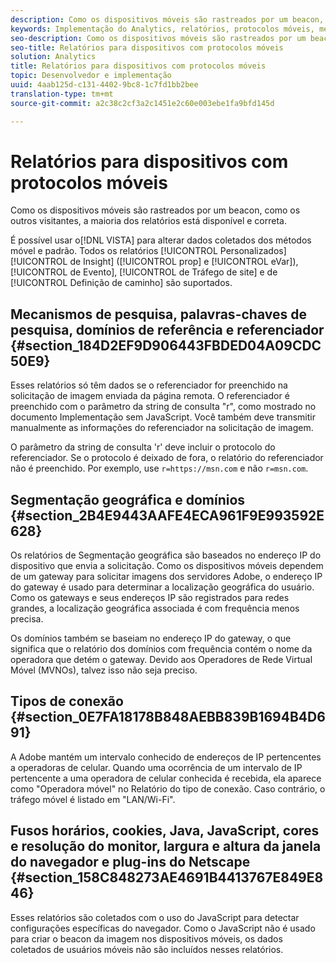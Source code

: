 ```yaml
---
description: Como os dispositivos móveis são rastreados por um beacon, como os outros visitantes, a maioria dos relatórios está disponível e correta.
keywords: Implementação do Analytics, relatórios, protocolos móveis, mecanismos de pesquisa, pesquisar palavras-chave, domínios referenciados, referenciadores, geosegmentação, domínios, tipo de conexão, fuso horário, cookies, java, javascript, cores do monitor, resolução do monitor, largura do navegador, altura, plug-in do netscape
seo-description: Como os dispositivos móveis são rastreados por um beacon, como os outros visitantes, a maioria dos relatórios está disponível e correta.
seo-title: Relatórios para dispositivos com protocolos móveis
solution: Analytics
title: Relatórios para dispositivos com protocolos móveis
topic: Desenvolvedor e implementação
uuid: 4aab125d-c131-4402-9bc8-1c7fd1bb2bee
translation-type: tm+mt
source-git-commit: a2c38c2cf3a2c1451e2c60e003ebe1fa9bfd145d

---
```



# Relatórios para dispositivos com protocolos móveis

Como os dispositivos móveis são rastreados por um beacon, como os outros visitantes, a maioria dos relatórios está disponível e correta.

É possível usar o[!DNL VISTA] para alterar dados coletados dos métodos móvel e padrão. Todos os relatórios [!UICONTROL Personalizados] [!UICONTROL de Insight] ([!UICONTROL prop] e [!UICONTROL eVar]), [!UICONTROL de Evento], [!UICONTROL de Tráfego de site] e de [!UICONTROL Definição de caminho] são suportados.

## Mecanismos de pesquisa, palavras-chaves de pesquisa, domínios de referência e referenciador {#section_184D2EF9D906443FBDED04A09CDC50E9}

Esses relatórios só têm dados se o referenciador for preenchido na solicitação de imagem enviada da página remota. O referenciador é preenchido com o parâmetro da string de consulta "r", como mostrado no documento Implementação sem JavaScript. Você também deve transmitir manualmente as informações do referenciador na solicitação de imagem. 

O parâmetro da string de consulta 'r' deve incluir o protocolo do referenciador. Se o protocolo é deixado de fora, o relatório do referenciador não é preenchido. Por exemplo, use `r=https://msn.com` e não `r=msn.com`.

## Segmentação geográfica e domínios {#section_2B4E9443AAFE4ECA961F9E993592E628}

Os relatórios de Segmentação geográfica são baseados no endereço IP do dispositivo que envia a solicitação. Como os dispositivos móveis dependem de um gateway para solicitar imagens dos servidores Adobe, o endereço IP do gateway é usado para determinar a localização geográfica do usuário. Como os gateways e seus endereços IP são registrados para redes grandes, a localização geográfica associada é com frequência menos precisa.

Os domínios também se baseiam no endereço IP do gateway, o que significa que o relatório dos domínios com frequência contém o nome da operadora que detém o gateway. Devido aos Operadores de Rede Virtual Móvel (MVNOs), talvez isso não seja preciso.

## Tipos de conexão {#section_0E7FA18178B848AEBB839B1694B4D691}

A Adobe mantém um intervalo conhecido de endereços de IP pertencentes a operadoras de celular. Quando uma ocorrência de um intervalo de IP pertencente a uma operadora de celular conhecida é recebida, ela aparece como "Operadora móvel" no Relatório do tipo de conexão. Caso contrário, o tráfego móvel é listado em "LAN/Wi-Fi".

## Fusos horários, cookies, Java, JavaScript, cores e resolução do monitor, largura e altura da janela do navegador e plug-ins do Netscape {#section_158C848273AE4691B4413767E849E846}

Esses relatórios são coletados com o uso do JavaScript para detectar configurações específicas do navegador. Como o JavaScript não é usado para criar o beacon da imagem nos dispositivos móveis, os dados coletados de usuários móveis não são incluídos nesses relatórios.
